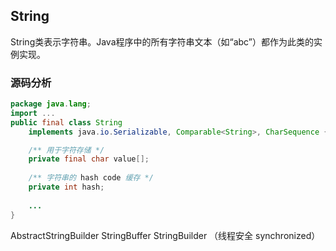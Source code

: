 String
---------
String类表示字符串。Java程序中的所有字符串文本（如“abc”）都作为此类的实例实现。


### 源码分析

```java
package java.lang;
import ...
public final class String 
	implements java.io.Serializable, Comparable<String>, CharSequence {

	/** 用于字符存储 */
	private final char value[];
	
	/** 字符串的 hash code 缓存 */
	private int hash;
	
	...
}

```

AbstractStringBuilder
StringBuffer
StringBuilder （线程安全 synchronized）